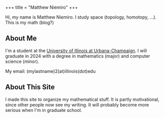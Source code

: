 +++
title = "Matthew Niemiro"
+++

Hi, my name is Matthew Niemiro. I study space (topology, homotopy, ...). This is my math (blog?)

## About Me

I'm a student at the [University of Illinois at Urbana-Champaign](https://illinois.edu/). I will graduate in 2024 with a degree in mathematics (major) and computer science (minor).

My email: (mylastname)2(at)illinois(dot)edu

## About This Site

I made this site to organize my mathematical stuff. It is partly motivational, since other people now see my writing. It will probably become more serious when I'm in graduate school.